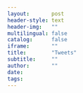 ```yaml
---
layout:       post
header-style: text
header-img:   ""
multilingual: false
catalog:      false
iframe:       ""
title:        "Tweets"
subtitle:     ""
author:       ""
date:         
tags:         
---
```


<div class="tweets-container">

<blockquote class="twitter-tweet">
<a href="https://x.com/AlanDaitch/status/1883827944705187869"></a>
</blockquote>

</div>

<script async src="https://platform.twitter.com/widgets.js" charset="utf-8"></script>

<style>
.tweets-container {
  display: grid;
  gap: 1rem;
  max-width: 550px;
  margin: 2rem auto;
}

@media (min-width: 1200px) {
  .tweets-container {
    grid-template-columns: repeat(2, 1fr);
  }
}
</style>